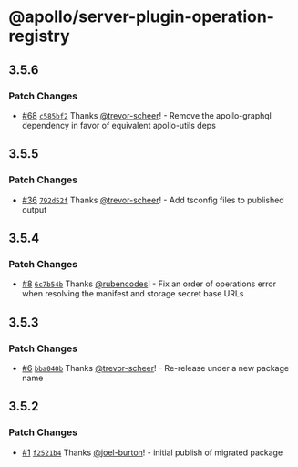 # @apollo/server-plugin-operation-registry

## 3.5.6

### Patch Changes

- [#68](https://github.com/apollographql/server-plugin-operation-registry/pull/68) [`c585bf2`](https://github.com/apollographql/server-plugin-operation-registry/commit/c585bf20e3b39ff6d82c0afbea2a1af68199b825) Thanks [@trevor-scheer](https://github.com/trevor-scheer)! - Remove the apollo-graphql dependency in favor of equivalent apollo-utils deps

## 3.5.5

### Patch Changes

- [#36](https://github.com/apollographql/server-plugin-operation-registry/pull/36) [`792d52f`](https://github.com/apollographql/server-plugin-operation-registry/commit/792d52fb6d4a560e823d5d79181ca47a256f973d) Thanks [@trevor-scheer](https://github.com/trevor-scheer)! - Add tsconfig files to published output

## 3.5.4

### Patch Changes

- [#8](https://github.com/apollographql/server-plugin-operation-registry/pull/8) [`6c7b54b`](https://github.com/apollographql/server-plugin-operation-registry/commit/6c7b54b4f1b429a73083a9ec622a5f420c2f1665) Thanks [@rubencodes](https://github.com/rubencodes)! - Fix an order of operations error when resolving the manifest and storage secret base URLs

## 3.5.3

### Patch Changes

- [#6](https://github.com/apollographql/server-plugin-operation-registry/pull/6) [`bba040b`](https://github.com/apollographql/server-plugin-operation-registry/commit/bba040bdf73d4b1b4cce7982d1dba7a4aa4d4745) Thanks [@trevor-scheer](https://github.com/trevor-scheer)! - Re-release under a new package name

## 3.5.2

### Patch Changes

- [#1](https://github.com/apollographql/server-plugin-operation-registry/pull/1) [`f2521b4`](https://github.com/apollographql/server-plugin-operation-registry/commit/f2521b4c418572c76cb959d3c663b075e7707b82) Thanks [@joel-burton](https://github.com/joel-burton)! - initial publish of migrated package
